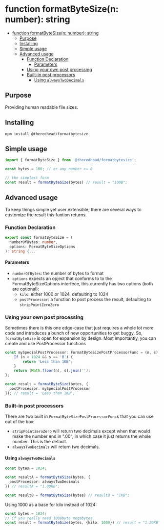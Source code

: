 # function formatByteSize(n: number): string

- [function formatByteSize(n: number): string](#function-formatbytesizen-number-string)
  - [Purpose](#purpose)
  - [Installing](#installing)
  - [Simple usage](#simple-usage)
  - [Advanced usage](#advanced-usage)
    - [Function Declaration](#function-declaration)
      - [Parameters](#parameters)
    - [Using your own post processing](#using-your-own-post-processing)
    - [Built-in post processors](#built-in-post-processors)
      - [Using `alwaysTwoDecimals`](#using-alwaystwodecimals)

## Purpose

Providing human readable file sizes.

## Installing

`npm install @theredhead/formatbytesize`

## Simple usage

```typescript
import { formatByteSize } from '@theredhead/formatbytesize';

const bytes = 100; // or any number >= 0

// the simplest form
const result = formatByteSize(bytes) // result = "100B";
```

## Advanced usage

To keep things simple yet user extensible, there are several ways to customize the result
this funtion returns.

### Function Declaration

```typescript
export const formatByteSize = (
  numberOfBytes: number,
  options: FormatByteSizeOptions
): string {...
```

#### Parameters

- `numberOfBytes`: the number of bytes to format
- `options` expects an opject that conforms to to the FormatByteSizeOptions interfece,
  this currently has two options (both are optional):
  - `kilo`: either 1000 or 1024, defaulting to 1024
  - `postProcessor`: a function to post process the result, defaulting to `stripPointZeroZero`

### Using your own post processing

Sometimes there is this one edge-case that just requires a whole lot more code and introduces a bunch of new opportunities to get buggy. So, `formatByteSize` is open for
expansion by design. Most importantly, you can create and use PostProcessor functions

```typescript
const mySpecialPostProcessor: FormatByteSizePostProcessorFunc = (n, s) => {
    If (n < 1024 && s == 'B') {
        return 'Less than 1KB';
    }
    return [Math.floor(n), s].join('');
};

const result = formatByteSize(bytes, {
  postProcessor: mySpecialPostProcessor
}); // result = 'Less than 1KB';
```

### Built-in post processors

There are two built in `FormatByteSizePostProcessorFunc`s that you can use out of the box:

- `stripPointZeroZero` will return two decimals except when that would make the number end in ".00", in which case it just returns the whole number. This is the default.
- `alwaysTwoDecimals` will return two decimals.

#### Using `alwaysTwoDecimals`

```typescript
const bytes = 1024;

const resultA = formatByteSize(bytes, {
  postProcessor: alwaysTwoDecimals
}) // resultA = "1.00KB";

const resultB = formatByteSize(bytes) // resultB = "1KB";
```

Using 1000 as a base for kilo instead of 1024:

```typescript
const bytes = 1024;
// if you really need 1000byte megabytes
const result = formatByteSize(bytes, {kilo: 1000}) // result = "1.20KB";

```

